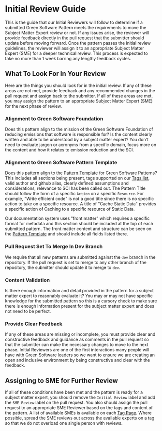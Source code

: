 # Initial Review Guide

This is the guide that our Initial Reviewers will follow to determine if a submitted Green Software Pattern meets the requirements to move the Subject Matter Expert review or not. If any issues arise, the reviewer will provide feedback directly in the pull request that the submitter should update before moving forward. Once the pattern passes the initial review guidelines, the reviewer will assign it to an appropriate Subject Matter Expert (SME) for a deeper technical review. This process is expected to take no more than 1 week barring any lengthy feedback cycles. 

## What To Look For In Your Review
Here are the things you should look for in the initial review. If any of these areas are not met, provide feedback and any recommended changes in the pull request and assign back to the submitter. If all of these areas are met, you may assign the pattern to an appropriate Subject Matter Expert (SME) for the next phase of review.

### Alignment to Green Software Foundation
Does this pattern align to the mission of the Green Software Foundation of reducing emissions that software is responsible for? Is the content clearly written and able to be understood by a subject matter expert? You don't need to evaluate jargon or acronyms from a specific domain, focus more on the content and how it relates to emission reduction and the SCI. 

### Alignment to Green Software Pattern Template
Does this pattern align to the [Pattern Template](https://github.com/Green-Software-Foundation/green-software-patterns/blob/dev/TEMPLATE.md) for Green Software Patterns? This includes all sections being present, tags supported on our [Tags list](https://patterns.greensoftware.foundation/tags/), valid author and github alias, clearly defined assumptions and considerations, relevance to SCI has been called out. The Pattern Title should follow the form of a specific `Action` on a specific `Resource`. For example, "Write efficient code" is not a good title since there is no specific action to take on a specific resource. A title of "Cache Static Data"  provides a specific action of Caching to a specific resource of Static Data.

Our documentation system uses "front matter" which requires a specific format for metadata and this section should be included at the top of each submitted pattern. The front matter content and structure can be seen on the [Pattern Template](https://github.com/Green-Software-Foundation/green-software-patterns/blob/dev/TEMPLATE.md) and should include all fields listed there. 

### Pull Request Set To Merge In Dev Branch
We require that all new patterns are submitted against the `dev` branch in the repository. If the pull request is set to merge to any other branch of the repository, the submitter should update it to merge to `dev`.

### Content Validation
Is there enough information and detail provided in the pattern for a subject matter expert to reasonably evaluate it? You may or may not have specific knowledge for the submitted pattern so this is a cursory check to make sure there is enough information present for the subject matter expert and does not need to be perfect.

### Provide Clear Feedback
If any of these areas are missing or incomplete, you must provide clear and constructive feedback and guidance as comments in the pull request so that the submitter can make the necessary changes to move to the next phase. Initial Reviewers are one of the first interactions many people will have with Green Software leaders so we want to ensure we are creating an open and inclusive environment by being constructive and clear with the feedback.  


## Assigning to SME for Further Review
If all of these conditions have been met and the pattern is ready for a subject matter expert, you should remove the `Initial Review` label and add the `SME Review` label on the pull request. You also should assign the pull request to an appropriate SME Reviewer based on the tags and content of the pattern. A list of available SMEs is available on each [Tag Page](https://patterns.greensoftware.foundation/tags/). Where possible, spread the SME reviews out across the available experts on a tag so that we do not overload one single person with reviews. 


